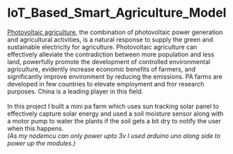 # IoT_Based_Smart_Agriculture_Model
<a href="https://en.wikipedia.org/wiki/Agrivoltaic">Photovoltaic agriculture</a>, the combination of photovoltaic power generation and agricultural activities, is a natural response to supply the green and sustainable electricity for agriculture. Photovoltaic agriculture can effectively alleviate the contradiction between more population and less land, powerfully promote the development of controlled environmental agriculture, evidently increase economic benefits of farmers, and significantly improve environment by reducing the emissions. PA farms are developed in few countries to elevate employment and fror research purposes. China is a leading player in this field.<br><br>
In this project I built a mini pa farm which uses sun tracking solar panel to effectively capture solar energy and used a soil moisture sensor along with a motor pump to water the plants if the soil gets a bit dry to notify the user when this happens.<br><i>(As my nodemcu can only power upto 3v I used arduino uno along side to power up the modules.)
